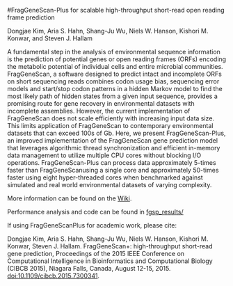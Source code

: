 #FragGeneScan-Plus for scalable high-throughput short-read open reading frame prediction

Dongjae Kim, Aria S. Hahn, Shang-Ju Wu, Niels W. Hanson, Kishori M. Konwar, and Steven J. Hallam 

A fundamental step in the analysis of environmental sequence information is the prediction of potential genes or open reading frames (ORFs) encoding the metabolic potential of individual cells and entire microbial communities. FragGeneScan, a software designed to predict intact and incomplete ORFs on short sequencing reads combines codon usage bias, sequencing error models and start/stop codon patterns in a hidden Markov model to find the most likely path of hidden states from a given input sequence, provides a promising route for gene recovery in environmental datasets with incomplete assemblies. However, the current implementation of FragGeneScan does not scale efficiently with increasing input data size. This limits application of FragGeneScan to contemporary environmental datasets that can exceed 100s of Gb. Here, we present FragGeneScan-Plus, an improved implementation of the FragGeneScan gene prediction model that leverages algorithmic thread synchronization and efficient in-memory data management to utilize multiple CPU cores without blocking I/O operations. FragGeneScan-Plus can process data approximately 5-times faster than FragGeneScanusing a single core and approximately 50-times faster using eight hyper-threaded cores when benchmarked against simulated and real world environmental datasets of varying complexity.

More information can be found on the [Wiki](https://github.com/hallamlab/FragGeneScanPlus/wiki).

Performance analysis and code can be found in [fgsp_results/](fgsp_results/)

If using FragGeneScanPlus for academic work, please cite:

Dongjae Kim, Aria S. Hahn, Shang-Ju Wu, Niels W. Hanson, Kishori M. Konwar, Steven J. Hallam. FragGeneScan+: high-throughput short-read gene prediction, Proceedings of the 2015 IEEE Conference on Computational Intelligence in Bioinformatics and Computational Biology (CIBCB 2015), Niagara Falls, Canada, August 12-15, 2015. [doi:10.1109/cibcb.2015.7300341](http://dx.doi.org/10.1109/cibcb.2015.7300341).
